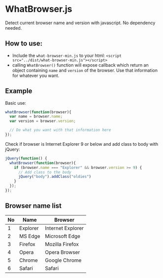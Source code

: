 # WhatBrowser.js
Detect current browser name and version with javascript. No dependency needed.

## How to use:
* Include the `what-browser-min.js` to your html: `<script src="../dist/what-browser-min.js"></script>`
* calling `WhatBrowser()` function will expose callback which return an object containing `name` and `version` of the browser. Use that information for whatever you want.

## Example

Basic use:
```javascript
whatBrowser(function(browser){
  var name = browser.name;
  var version = browser.version;

  // Do what you want with that information here
});
```

Check if browser is Internet Explorer 9 or below and add class to body with jQuery:
```javascript
jQuery(function() {
  whatBrowser(function(browser){
    if (browser.name === "Explorer" && browser.version >= 9) {
      // Add class to the body
      jQuery("body").addClass("oldies")
    }
  });
});
```

## Browser name list

No | Name | Browser
--- | ---| ---
1  | Explorer| Internet Explorer
2  | MS Edge | Microsoft Edge
3  | Firefox | Mozilla Firefox
4  | Opera | Opera Browser
5  | Chrome | Google Chrome
6  | Safari | Safari
